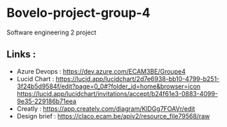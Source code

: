 # Bovelo-project-group-4
Software engineering 2 project

## Links :

- Azure Devops : https://dev.azure.com/ECAM3BE/Groupe4
- Lucid Chart : https://lucid.app/lucidchart/2d7e6938-bb10-4799-b251-3f24b5d9584f/edit?page=0_0#?folder_id=home&browser=icon
https://lucid.app/lucidchart/invitations/accept/b24f61e3-0883-4099-9e35-229186b71eea
- Creatly : https://app.creately.com/diagram/KlDGg7FOAVr/edit
- Design brief : https://claco.ecam.be/apiv2/resource_file79568/raw
